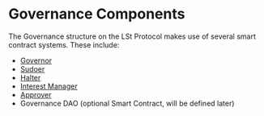 # Governance Components

The Governance structure on the LSt Protocol makes use of several smart contract systems. These include:

* [Governor](governor.md)
* [Sudoer](sudoer.md)
* [Halter](halter.md)
* [Interest Manager](interest-manager.md)
* [Approver](approver.md)
* Governance DAO (optional Smart Contract, will be defined later)



